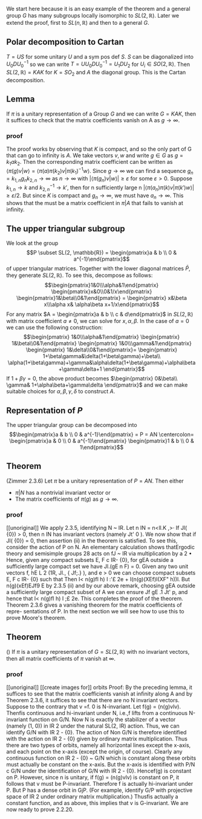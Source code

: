  We start here because it is an easy example of the theorem and a general group $G$ has many subgroups locally isomorphic to $SL(2, \mathbb{R})$. Later we extend the proof, first to $SL(n, \mathbb{R})$ and then to a general $G$.

## Polar decomposition to Cartan
$T = US$ for some unitary $U$ and a sym pos def $S$. $S$ can be diagonalized into $U_0 D U_0^{-1}$ so we can write $T = U U_0 D U_0^{-1} = U_1 D U_2$ for $U_i \in SO(2, \mathbb{R})$.
Then $SL(2, \mathbb{R}) = KAK$ for $K = SO_2$ and $A$ the diagonal group. This is the Cartan decomposition.

## Lemma
If $\pi$ is a unitary representation of a Group $G$ and we can write $G = KAK$, then it suffices to check that the matrix coefficients vanish on A as $g \rightarrow \infty$.

### proof
The proof works by observing that $K$ is compact, and so the only part of G that can go to infinity is $A$.
We take vectors $v, w$ and write $g \in G$ as $g = k_1 a k_2$. Then the corresponding matrix coefficient can be written as $\langle \pi(g)v|w \rangle = \langle \pi(a) \pi(k_2) v | \pi(k_1)^{-1} w \rangle$.
Since $g \rightarrow \infty$ we can find a sequence $g_n = k_{1,n} g_{n} k_{2,n} \rightarrow \infty$ as $n \rightarrow \infty$ with $|\langle \pi(g_n) v | w \rangle | \geq \varepsilon$ for some $\varepsilon > 0$.
Suppose $k_{1,n} \rightarrow k$ and $k_{2,n}^{-1} \rightarrow k'$, then for n sufficiently large n $|\langle \pi(a_n)\pi(k)v | \pi(k') w \rangle | \geq \varepsilon/2$.
But since $K$ is compact and $g_n \rightarrow \infty$, we must have $a_n \rightarrow \infty$.
This shows that the must be a matrix coefficient in $\pi | A$ that fails to vanish at infinity.

## The upper triangular subgroup

We look at the group  $$P \subset SL(2, \mathbb{R}) = \begin{pmatrix}a & b \\ 0 & a^{-1}\end{pmatrix}$$ of upper triangular matrices. Together with the lower diagonal matrices $\bar{P}$, they generate $SL(2, \mathbb{R})$. To see this, decompose as follows:
$$\begin{pmatrix}1&0\\\alpha&1\end{pmatrix}
\begin{pmatrix}x&0\\0&1/x\end{pmatrix}
\begin{pmatrix}1&\beta\\0&1\end{pmatrix} = 
\begin{pmatrix} x&\beta x\\\alpha x& \alpha\beta x+1/x\end{pmatrix}$$
For any matrix $A = \begin{pmatrix}a & b \\ c & d\end{pmatrix}$ in $SL(2, \mathbb{R})$ with matrix coefficient $a \neq 0$, we can solve for $x,\alpha, \beta$.
In the case of $a = 0$ we can use the following construction:
$$\begin{pmatrix} 1&0\\\alpha&1\end{pmatrix}
\begin{pmatrix} 1&\beta\\0&1\end{pmatrix}
\begin{pmatrix} 1&0\\\gamma&1\end{pmatrix}
\begin{pmatrix} 1&\delta\\0&1\end{pmatrix}=
\begin{pmatrix}
1+\beta\gamma&\delta(1+\beta\gamma)+\beta\\
\alpha(1+\beta\gamma)+\gamma&\alpha\delta(1+\beta\gamma)+\alpha\beta+\gamma\delta+1
\end{pmatrix}$$
If $1 + \beta\gamma = 0$, the above product becomes $\begin{pmatrix} 0&\beta\\ \gamma& 1+\alpha\beta+\gamma\delta \end{pmatrix}$ and we can make suitable choices for $\alpha, \beta, \gamma, \delta$ to construct $A$.

## Representation of $P$

The upper triangular group can be decomposed into
$$\begin{pmatrix}a & b \\ 0 & a^{-1}\end{pmatrix} =
P = AN \centercolon=
\begin{pmatrix}a & 0 \\ 0 & a^{-1}\end{pmatrix} \begin{pmatrix}1 & b \\ 0 & 1\end{pmatrix}$$
## Theorem
(Zimmer 2.3.6)
Let $\pi$ be a unitary representation of $P = AN$. Then either
- $\pi|N$ has a nontrivial invariant vector or
- The matrix coefficients of $\pi(g)$ as $g \rightarrow \infty$. 

### proof
[[unoriginal]]
We apply 2.3.5, identifying N ~ IR. Let n IN = n<ll.K ,>·
If Jl( {0}) > 0, then n IN has invariant vectors (namely Jt' 0 ). We now show that
if Jl( {0}) = 0, then assertion (ii) in the theorem is satisfied. To see this, consider
the action of P on N. An elementary calculation shows thatErgodic theory and semisimple groups
28
acts on fJ ~ IR via multiplication by a 2 • Hence, given any compact subsets
E, F c IR- {0}, for gEA outside a sufficiently large compact set we have
Jl.(gE n F) = 0. Given any two unit vectors f, hE L 2 (1R, Jl., { Jf;.} ), and e > 0 we
can choose compact subsets E, F c IR- {0} such that
Then
I< n(g)fl h) I :'£ 2e + I(n(g)(XEf)I(XF" h))l.
But n(g)(xEf)EJf9 E by 2.3.5 (ii) and by our above remark, choosing gEA outside
a sufficiently large compact subset of A we can ensure Jf gE .1 Jt' p, and hence that
I< n(g)fl h) I ;£ 2e. This completes the proof of the theorem.
Theorem 2.3.6 gives a vanishing theorem for the matrix coefficients of repre-
sentations of P. In the next section we will see how to use this to prove Moore's
theorem.



## Theorem
()
If $\pi$ is a unitary representation of $G = SL(2, \mathbb{R})$ with no invariant vectors, then all matrix coefficients of $\pi$ vanish at $\infty$.

### proof
[[unoriginal]]
[[create images for]] orbits
Proof: By the preceding lemma, it suffices to see that the matrix coefficients
vanish at infinity along A and by Theorem 2.3.6, it suffices to see that there are no
N invariant vectors. Suppose to the contrary that v =f. 0 is N-invariant. Let
f(g) = (n(g)vlv). Thenfis continuous and hi-invariant under N, i.e.,f lifts from
a continuous N-invariant function on G/N. Now N is exactly the stabilizer of
a vector (namely (1, 0)) in IR 2 under the natural SL(2, IR) action. Thus, we can
identify G/N with IR 2 - {0}. The action of Non G/N is therefore identified with
the action on IR 2 - {0} given by ordinary matrix multiplication. Thus there are
two types of orbits, namely all horizontal lines except the x-axis, and each point
on the x-axis (except the origin, of course). Clearly any continuous function on
IR 2 - {0} ~ G/N which is constant along these orbits must actually be constant
on the x-axis. But the x-axis is identified with P/N c G/N under the identification
of G/N with IR 2 - {0}. Hencef(g) is constant on P. However, since n is unitary,
if f(g) = (n(g)vlv) is constant on P, it follows that v must be P-invariant.
Therefore f is actually hi-invariant under P. But P has a dense orbit in GjP.
(For example, identify G/P with projective space of IR 2 under ordinary matrix
multiplication.) Thusfis actually a constant function, and as above, this implies
that v is G-invariant.
We are now ready to prove 2.2.20.